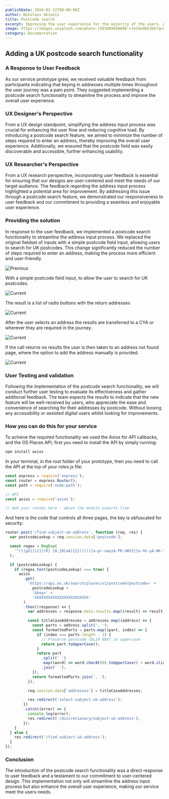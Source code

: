 ```yaml
---
publishDate: 2024-02-12T00:00:00Z
author: Nikolaos Gkionis
title: Postcode search
excerpt: Improving the user experience for the majority of the users. Adding a postcode search that is returns AAA accessible results.
image: https://images.unsplash.com/photo-1593809668690-cfe16e9bb3bb?q=80&w=3174&auto=format&fit=crop&ixlib=rb-4.0.3&ixid=M3wxMjA3fDB8MHxwaG90by1wYWdlfHx8fGVufDB8fHx8fA%3D%3D
category: Documentation
---
```


## Adding a UK postcode search functionality

### A Response to User Feedback

As our service prototype grew, we received valuable feedback from participants indicating that keying in addresses multiple times throughout the user journey was a pain point. They suggested implementing a postcode search functionality to streamline the process and improve the overall user experience.

### UX Designer's Perspective

From a UX design standpoint, simplifying the address input process was crucial for enhancing the user flow and reducing cognitive load. By introducing a postcode search feature, we aimed to minimize the number of steps required to enter an address, thereby improving the overall user experience. Additionally, we ensured that the postcode field was easily discoverable and accessible, further enhancing usability.

### UX Researcher's Perspective

From a UX research perspective, incorporating user feedback is essential for ensuring that our designs are user-centered and meet the needs of our target audience. The feedback regarding the address input process highlighted a potential area for improvement. By addressing this issue through a postcode search feature, we demonstrated our responsiveness to user feedback and our commitment to providing a seamless and enjoyable user experience.

### Providing the solution

In response to the user feedback, we implemented a postcode search functionality to streamline the address input process. We replaced the original fieldset of inputs with a simple postcode field input, allowing users to search for UK postcodes. This change significantly reduced the number of steps required to enter an address, making the process more efficient and user-friendly.

![Previous](src/assets/images/postcode1.png)

With a simple postcode field input, to allow the user to search for UK postcodes.

![Current](src/assets/images/postcode2.png)

The result is a list of radio buttons with the return addresses

![Current](src/assets/images/postcode3.png)

After the user selects an address the results are transferred to a CYA or wherever they are required in the journey.

![Current](src/assets/images/postcode5.png)

If the call returns no results the user is then taken to an address not found page, where the option to add the address manually is provided.

![Current](src/assets/images/postcode4.png)

### User Testing and validation

Following the implementation of the postcode search functionality, we will conduct further user testing to evaluate its effectiveness and gather additional feedback. The team expects the results to indicate that the new feature will be well-received by users, who appreciate the ease and convenience of searching for their addresses by postcode. Without loosing any accessibility or assisted digital users whilst looking for improvements.

### How you can do this for your service

To achieve the required functionality we used the Axios for API callbacks, and the OS Places API; first you need to install the API by simply running:

```bash
npm install axios
```

In your terminal, in the root folder of your prototype, then you need to call the API at the top of your rotes.js file:

```javascript
const express = require('express');
const router = express.Router();
const path = require('node:path');

// API
const axios = require('axios');

// Add your routes here - above the module.exports line
```

And here is the code that controls all three pages, the key is obfuscated for security:

```javascript
router.post('/find-subject-uk-address', function (req, res) {
  var postcodeLookup = req.session.data['postcode'];

  const regex = RegExp(
    '^(([gG][iI][rR] {0,}0[aA]{2})|((([a-pr-uwyzA-PR-UWYZ][a-hk-yA-HK-Y]?[0-9][0-9]?)|(([a-pr-uwyzA-PR-UWYZ][0-9][a-hjkstuwA-HJKSTUW])|([a-pr-uwyzA-PR-UWYZ][a-hk-yA-HK-Y][0-9][abehmnprv-yABEHMNPRV-Y]))) {0,}[0-9][abd-hjlnp-uw-zABD-HJLNP-UW-Z]{2}))$'
  );

  if (postcodeLookup) {
    if (regex.test(postcodeLookup) === true) {
      axios
        .get(
          'https://api.os.uk/search/places/v1/postcode?postcode=' +
            postcodeLookup +
            '&key=' +
            'XXXXXXXXXXXXXXXXXXXXXXXX'
        )
        .then((response) => {
          var addresses = response.data.results.map((result) => result.DPA.ADDRESS);

          const titleCaseAddresses = addresses.map((address) => {
            const parts = address.split(', ');
            const formattedParts = parts.map((part, index) => {
              if (index === parts.length - 1) {
                // Preserve postcode (DL14 0DX) in uppercase
                return part.toUpperCase();
              }
              return part
                .split(' ')
                .map((word) => word.charAt(0).toUpperCase() + word.slice(1).toLowerCase())
                .join(' ');
            });
            return formattedParts.join(', ');
          });

          req.session.data['addresses'] = titleCaseAddresses;

          res.redirect('select-subject-uk-address');
        })
        .catch((error) => {
          console.log(error);
          res.redirect('/discretionary/subject-uk-address');
        });
    }
  } else {
    res.redirect('/find-subject-uk-address');
  }
});
```

### Conclusion

The introduction of the postcode search functionality was a direct response to user feedback and a testament to our commitment to user-centered design. This implementation not only will streamline the address input process but also enhance the overall user experience, making our service meet the users needs.
